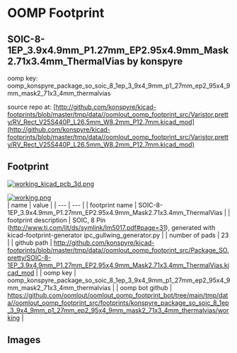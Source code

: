 # OOMP Footprint  
## SOIC-8-1EP_3.9x4.9mm_P1.27mm_EP2.95x4.9mm_Mask2.71x3.4mm_ThermalVias  by konspyre  
  
oomp key: oomp_konspyre_package_so_soic_8_1ep_3_9x4_9mm_p1_27mm_ep2_95x4_9mm_mask2_71x3_4mm_thermalvias  
  
source repo at: [http://github.com/konspyre/kicad-footprints/blob/master/tmp/data//oomlout_oomp_footprint_src/Varistor.pretty/RV_Rect_V25S440P_L26.5mm_W8.2mm_P12.7mm.kicad_mod](http://github.com/konspyre/kicad-footprints/blob/master/tmp/data//oomlout_oomp_footprint_src/Varistor.pretty/RV_Rect_V25S440P_L26.5mm_W8.2mm_P12.7mm.kicad_mod)  
## Footprint  
  
[![working_kicad_pcb_3d.png](working_kicad_pcb_3d_600.png)](working_kicad_pcb_3d.png)  
  
[![working.png](working_600.png)](working.png)  
| name | value | 
| --- | --- | 
| footprint name | SOIC-8-1EP_3.9x4.9mm_P1.27mm_EP2.95x4.9mm_Mask2.71x3.4mm_ThermalVias | 
| footprint description | SOIC, 8 Pin (http://www.ti.com/lit/ds/symlink/lm5017.pdf#page=31), generated with kicad-footprint-generator ipc_gullwing_generator.py | 
| number of pads | 23 | 
| github path | http://github.com/konspyre/kicad-footprints/blob/master/tmp/data//oomlout_oomp_footprint_src/Package_SO.pretty/SOIC-8-1EP_3.9x4.9mm_P1.27mm_EP2.95x4.9mm_Mask2.71x3.4mm_ThermalVias.kicad_mod | 
| oomp key | oomp_konspyre_package_so_soic_8_1ep_3_9x4_9mm_p1_27mm_ep2_95x4_9mm_mask2_71x3_4mm_thermalvias | 
| oomp bot github | https://github.com/oomlout/oomlout_oomp_footprint_bot/tree/main/tmp/data//oomlout_oomp_footprint_src/footprints/konspyre_package_so_soic_8_1ep_3_9x4_9mm_p1_27mm_ep2_95x4_9mm_mask2_71x3_4mm_thermalvias/working | 
## Images  

